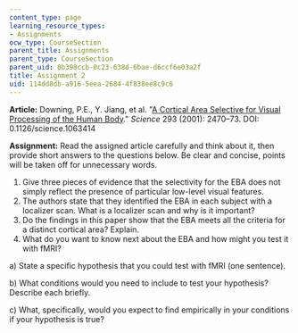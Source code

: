 ```yaml
---
content_type: page
learning_resource_types:
- Assignments
ocw_type: CourseSection
parent_title: Assignments
parent_type: CourseSection
parent_uid: 0b398ccb-0c23-638d-6bae-d6ccf6e03a2f
title: Assignment 2
uid: 114dd8db-a916-5eea-2684-4f838ee8c9c6
---
```


**Article:** Downing, P.E., Y. Jiang, et al. "[A Cortical Area Selective for Visual Processing of the Human Body](https://doi.org/10.1126/science.1063414)." _Science_ 293 (2001): 2470–73. DOI: 0.1126/science.1063414

**Assignment:** Read the assigned article carefully and think about it, then provide short answers to the questions below. Be clear and concise, points will be taken off for unnecessary words.

1.  Give three pieces of evidence that the selectivity for the EBA does not simply reflect the presence of particular low-level visual features.
2.  The authors state that they identified the EBA in each subject with a localizer scan. What is a localizer scan and why is it important?
3.  Do the findings in this paper show that the EBA meets all the criteria for a distinct cortical area? Explain.
4.  What do you want to know next about the EBA and how might you test it with fMRI?

a) State a specific hypothesis that you could test with fMRI (one sentence).

b) What conditions would you need to include to test your hypothesis? Describe each briefly.

c) What, specifically, would you expect to find empirically in your conditions if your hypothesis is true?